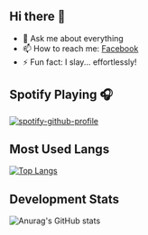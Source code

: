 ## Hi there 👋

- 💬 Ask me about everything
- 📫 How to reach me: [Facebook]
- ⚡ Fun fact: I slay... effortlessly!

## Spotify Playing 🎧

[![spotify-github-profile](https://spotify-github-profile.kittinanx.com/api/view?uid=31i5cznsr6bysfxgi3i7yv3ewx3q&cover_image=true&theme=default&show_offline=false&background_color=121212&interchange=false&bar_color_cover=true)](https://github.com/kittinan/spotify-github-profile)

## Most Used Langs

[![Top Langs](https://github-readme-stats.vercel.app/api/top-langs/?username=anhctp&layout=donut&theme=transparent)](https://github.com/anuraghazra/github-readme-stats)

## Development Stats

![Anurag's GitHub stats](https://github-readme-stats.vercel.app/api?username=anhctp&show_icons=true&theme=transparent&hide=contribs&count_private=true)

[Facebook]: https://fb.com/anhctp.uet

